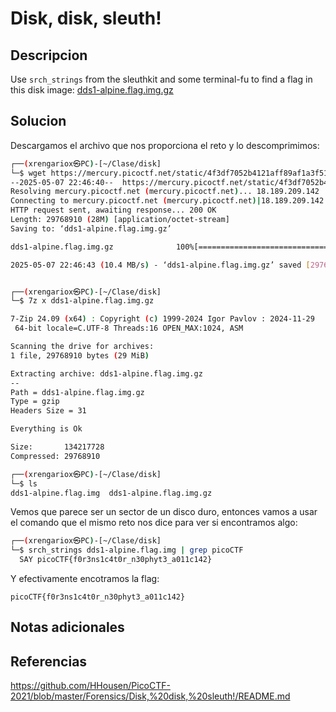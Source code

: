 # Disk, disk, sleuth!

## Descripcion
Use `srch_strings` from the sleuthkit and some terminal-fu to find a flag in this disk image: [dds1-alpine.flag.img.gz](https://mercury.picoctf.net/static/4f3df7052b4121aff89af1a3f517afb1/dds1-alpine.flag.img.gz)
## Solucion
Descargamos el archivo que nos proporciona el reto y lo descomprimimos:
```sh
┌──(xrengariox㉿PC)-[~/Clase/disk]
└─$ wget https://mercury.picoctf.net/static/4f3df7052b4121aff89af1a3f517afb1/dds1-alpine.flag.img.gz
--2025-05-07 22:46:40--  https://mercury.picoctf.net/static/4f3df7052b4121aff89af1a3f517afb1/dds1-alpine.flag.img.gz
Resolving mercury.picoctf.net (mercury.picoctf.net)... 18.189.209.142
Connecting to mercury.picoctf.net (mercury.picoctf.net)|18.189.209.142|:443... connected.
HTTP request sent, awaiting response... 200 OK
Length: 29768910 (28M) [application/octet-stream]
Saving to: ‘dds1-alpine.flag.img.gz’

dds1-alpine.flag.img.gz              100%[===================================================================>]  28.39M  10.4MB/s    in 2.7s    

2025-05-07 22:46:43 (10.4 MB/s) - ‘dds1-alpine.flag.img.gz’ saved [29768910/29768910]


┌──(xrengariox㉿PC)-[~/Clase/disk]
└─$ 7z x dds1-alpine.flag.img.gz 

7-Zip 24.09 (x64) : Copyright (c) 1999-2024 Igor Pavlov : 2024-11-29
 64-bit locale=C.UTF-8 Threads:16 OPEN_MAX:1024, ASM

Scanning the drive for archives:
1 file, 29768910 bytes (29 MiB)

Extracting archive: dds1-alpine.flag.img.gz
--
Path = dds1-alpine.flag.img.gz
Type = gzip
Headers Size = 31

Everything is Ok           

Size:       134217728
Compressed: 29768910

┌──(xrengariox㉿PC)-[~/Clase/disk]
└─$ ls
dds1-alpine.flag.img  dds1-alpine.flag.img.gz
```

Vemos que parece ser un sector de un disco duro, entonces vamos a usar el comando que el mismo reto nos dice para ver si encontramos algo:
```sh
┌──(xrengariox㉿PC)-[~/Clase/disk]
└─$ srch_strings dds1-alpine.flag.img | grep picoCTF
  SAY picoCTF{f0r3ns1c4t0r_n30phyt3_a011c142}
```

Y efectivamente encotramos la flag:
```flag
picoCTF{f0r3ns1c4t0r_n30phyt3_a011c142}
```

## Notas adicionales

## Referencias
https://github.com/HHousen/PicoCTF-2021/blob/master/Forensics/Disk,%20disk,%20sleuth!/README.md
